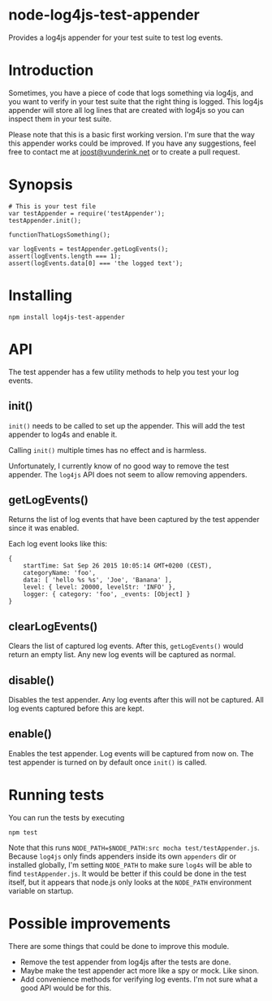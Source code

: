 # node-log4js-test-appender

Provides a log4js appender for your test suite to test log events.

# Introduction

Sometimes, you have a piece of code that logs something via log4js, and you want to verify in your test suite that the right thing is logged. This log4js appender will store all log lines that are created with log4js so you can inspect them in your test suite.

Please note that this is a basic first working version. I'm sure that the way this appender works could be improved. If you have any suggestions, feel free to contact me at joost@vunderink.net or to create a pull request.

# Synopsis

    # This is your test file
    var testAppender = require('testAppender');
    testAppender.init();

    functionThatLogsSomething();

    var logEvents = testAppender.getLogEvents();
    assert(logEvents.length === 1);
    assert(logEvents.data[0] === 'the logged text');

# Installing

    npm install log4js-test-appender

# API

The test appender has a few utility methods to help you test your log events.

## init()

`init()` needs to be called to set up the appender. This will add the test appender to log4s and enable it.

Calling `init()` multiple times has no effect and is harmless.

Unfortunately, I currently know of no good way to remove the test appender. The `log4js` API does not seem to allow removing appenders.

## getLogEvents()

Returns the list of log events that have been captured by the test appender since it was enabled.

Each log event looks like this:

    {
        startTime: Sat Sep 26 2015 10:05:14 GMT+0200 (CEST),
        categoryName: 'foo',
        data: [ 'hello %s %s', 'Joe', 'Banana' ],
        level: { level: 20000, levelStr: 'INFO' },
        logger: { category: 'foo', _events: [Object] }
    }

## clearLogEvents()

Clears the list of captured log events. After this, `getLogEvents()` would return an empty list. Any new log events will be captured as normal.

## disable()

Disables the test appender. Any log events after this will not be captured. All log events captured before this are kept.

## enable()

Enables the test appender. Log events will be captured from now on. The test appender is turned on by default once `init()` is called.

# Running tests

You can run the tests by executing

`npm test`

Note that this runs `NODE_PATH=$NODE_PATH:src mocha test/testAppender.js`. Because `log4js` only finds appenders inside its own `appenders` dir or installed globally, I'm setting `NODE_PATH` to make sure `log4s` will be able to find `testAppender.js`. It would be better if this could be done in the test itself, but it appears that node.js only looks at the `NODE_PATH` environment variable on startup.

# Possible improvements

There are some things that could be done to improve this module.

* Remove the test appender from log4js after the tests are done.
* Maybe make the test appender act more like a spy or mock. Like sinon.
* Add convenience methods for verifying log events. I'm not sure what a good API would be for this.

